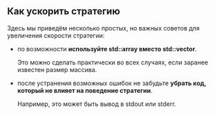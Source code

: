 ## Как ускорить стратегию

Здесь мы приведём несколько простых, но важных советов для увеличения скорости стратегии:

- по возможности **используйте std::array вместо std::vector**.

  Это можно сделать практически во всех случаях, если заранее известен размер массива.

- после устранения возможных ошибок не забудьте **убрать код, который не влияет на поведение стратегии**.

  Например, это может быть вывод в stdout или stderr.
